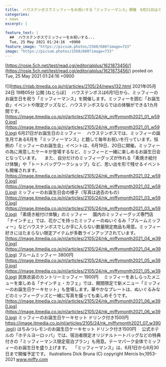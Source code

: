 ```yaml
---
title:  ハウステンボスでミッフィーをお祝いする「ミッフィーマンス」開催　6月21日はミッフィーの誕生日。  
categories:
- news
excerpt: |
  
feature_text: |
  ##  ハウステンボスでミッフィーをお祝いする...
  Tue, 25 May 2021 01:24:16  +0900
feature_image: "https://picsum.photos/2560/600?image=733"
image: "https://picsum.photos/2560/600?image=733"
---
```


[https://rosie.5ch.net/test/read.cgi/editorialplus/1621873456/](https://rosie.5ch.net/test/read.cgi/editorialplus/1621873456/)
posted on Tue, 25 May 2021 01:24:16  +0900

<!--more-->

![](https://nlab.itmedia.co.jp/nl/articles/2105/24/news132.html 2021年05月24日 19時05分 公開 [ねとらぼ] 　ハウステンボスは6月1日から、ミッフィーのお誕生日を祝う「ミッフィーマンス」を開催します。ミッフィーを囲む「お誕生会」イベントや限定グッズなど、ハウステンボスならではの体験ができる1カ月間です。 [https://image.itmedia.co.jp/nl/articles/2105/24/nk_miffymonth2021_01_w590.jpg](https://image.itmedia.co.jp/nl/articles/2105/24/nk_miffymonth2021_01_w590.jpg) 6月21日がお誕生日のミッフィー 　ハウステンボスでは、ミッフィーの誕生月である6月を「ミッフィーマンス」と題して毎年お祝いを行っています。恒例の「ミッフィーのお誕生会」イベントは、6月19日、20日に開催。ミッフィーの為に用意したケーキが登場するなど、ミッフィーと一緒に楽しめるお誕生日会となっています。 　また、自分だけのミッフィーグッズが作れる「素焼き絵付け体験」や「トートバッグワークショップ」など、思い出を形で残せるイベントも開催されます。 [https://image.itmedia.co.jp/nl/articles/2105/24/nk_miffymonth2021_02_w590.jpg](https://image.itmedia.co.jp/nl/articles/2105/24/nk_miffymonth2021_02_w590.jpg) ミッフィーのお誕生日会の様子（写真は過去のもの） [https://image.itmedia.co.jp/nl/articles/2105/24/nk_miffymonth2021_03_w590.jpg](https://image.itmedia.co.jp/nl/articles/2105/24/nk_miffymonth2021_03_w590.jpg) 「素焼き絵付け体験」のミッフィー 　園内のミッフィーグッズ専門店「ナインチェ」では、花かごを持ったミッフィーのぬいぐるみ「ブルームミッフィー」などハウステンボスでしか手に入らない数量限定商品も用意。ミッフィー好きにはたまらない限定アイテムが多数ラインアップされています。 [https://image.itmedia.co.jp/nl/articles/2105/24/nk_miffymonth2021_04_w390.jpg](https://image.itmedia.co.jp/nl/articles/2105/24/nk_miffymonth2021_04_w390.jpg) ブルームミッフィー 3800円 [https://image.itmedia.co.jp/nl/articles/2105/24/nk_miffymonth2021_05_w390.jpg](https://image.itmedia.co.jp/nl/articles/2105/24/nk_miffymonth2021_05_w390.jpg) 民族衣装のカントリーミッフィー 1900円 　ミッフィーをあしらったメニューを楽しめる「ナインチェ・カフェ」では、期間限定で新メニュー「ミッフィーのお誕生日ケーキセット」も登場します。華やかなプレートは、ぬいぐるみなどのミッフィーグッズと一緒に写真を撮っても楽しめそうです。 [https://image.itmedia.co.jp/nl/articles/2105/24/nk_miffymonth2021_06_w390.jpg](https://image.itmedia.co.jp/nl/articles/2105/24/nk_miffymonth2021_06_w390.jpg) ミッフィーのお誕生日ケーキセット ドリンク付き1500円 [https://image.itmedia.co.jp/nl/articles/2105/24/nk_miffymonth2021_07_w390.jpg)](https://image.itmedia.co.jp/nl/articles/2105/24/nk_miffymonth2021_07_w390.jpg)) はちみつレモンのお誕生日ケーキセット ドリンク付き1500円 　公式ホテルの「ホテルヨーロッパ」では、宿泊者限定オリジナルトートバッグなどの特典付きの「ミッフィーマンス限定宿泊プラン」も用意。テーマパーク全体でミッフィーのお誕生日を盛り上げます。 　「ミッフィーマンス」は、6月1日から6月30日まで開催予定です。 Ilustrations Dick Bruna (C) copyright Mercis bv,1953-2021 www.miffy.com
